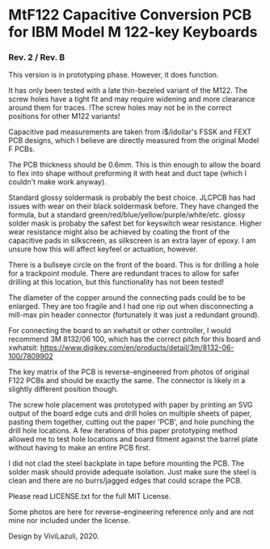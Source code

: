 # MtF122 Capacitive Conversion PCB for IBM Model M 122-key Keyboards

### Rev. 2 / Rev. B

This version is in prototyping phase. However, it does function.

It has only been tested with a late thin-bezeled variant of the M122. The screw holes have a tight fit and may require widening and more clearance around them for traces.
!The screw holes may not be in the correct positions for other M122 variants!

Capacitive pad measurements are taken from i$/idollar's FSSK and FEXT PCB designs, which I believe are directly measured from the original Model F PCBs.

The PCB thickness should be 0.6mm. This is thin enough to allow the board to flex into shape without preforming it with heat and duct tape (which I couldn't make work anyway).

Standard glossy soldermask is probably the best choice. JLCPCB has had issues with wear on their black soldermask before. They have changed the formula, but a standard green/red/blue/yellow/purple/white/etc. glossy solder mask is probaby the safest bet for keyswitch wear resistance.
Higher wear resistance might also be achieved by coating the front of the capacitive pads in silkscreen, as silkscreen is an extra layer of epoxy. I am unsure how this will affect keyfeel or actuation, however.

There is a bullseye circle on the front of the board. This is for drilling a hole for a trackpoint module. There are redundant traces to allow for safer drilling at this location, but this functionality has not been tested!

The diameter of the copper around the connecting pads could be to be enlarged. They are too fragile and I had one rip out when disconnecting a mill-max pin header connector (fortunately it was just a redundant ground).

For connecting the board to an xwhatsit or other controller, I would recommend 3M 8132/06 100, which has the correct pitch for this board and xwhatsit:
https://www.digikey.com/en/products/detail/3m/8132-06-100/7809902

The key matrix of the PCB is reverse-engineered from photos of original F122 PCBs and should be exactly the same. The connector is likely in a slightly different position though.

The screw hole placement was prototyped with paper by printing an SVG output of the board edge cuts and drill holes on multiple sheets of paper, pasting them together, cutting out the paper 'PCB', and hole punching the drill hole locations. A few iterations of this paper prototyping method allowed me to test hole locations and board fitment against the barrel plate without having to make an entire PCB first.

I did not clad the steel backplate in tape before mounting the PCB. The solder mask should provide adequate isolation. Just make sure the steel is clean and there are no burrs/jagged edges that could scrape the PCB.

Please read LICENSE.txt for the full MIT License.

Some photos are here for reverse-engineering reference only and are not mine nor included under the license.

Design by ViviLazuli, 2020.
